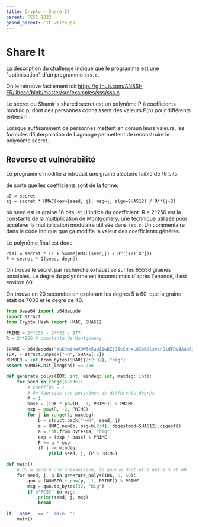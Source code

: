 ```yaml
---
title: Crypto — Share-It
parent: FCSC 2022
grand_parent: CTF writeups
---
```


Share It
===

La description du challenge indique que le programme est une
"optimisation" d'un programme `sss.c`.

On le retrouve facilement ici:
https://github.com/ANSSI-FR/libecc/blob/master/src/examples/sss/sss.c

Le secret du Shamir's shared secret est un polynôme P à coefficients
modulo p, dont des personnes connaissent des valeurs P(n)
pour différents entiers n.

Lorsque suffisamment de personnes mettent en comun leurs valeurs,
les formules d'interpolation de Lagrange permettent de reconstruire
le polynôme secret.

Reverse et vulnérabilité
---

Le programme modifié a introduit une graine aléatoire faible de 16 bits.

de sorte que les coefficients sont de la forme:
```
a0 = secret
aj = secret * HMAC(key={seed, j}, msg=j, algo=SHA512) / R**(j+2)
```
où seed est la graine 16 bits, et j l'indice du coefficient.
R = 2^256 est la constante de la multiplication de Montgomery,
une technique utilisée pour accélérer la multiplication modulaire
utilisée dans `sss.c`. Un commentaire dans le code indique
que ça modifie la valeur des coefficients générés.

Le polynôme final est donc:
```
P(X) = secret * (1 + Somme(HMAC(seed,j) / R^(j+2) X^j))
P = secret * Q(seed, degré)
```

On trouve le secret par recherche exhaustive sur les 65536 graines
possibles. Le degré du polynôme est inconnu mais d'après l'énoncé,
il est environ 60.

On trouve en 20 secondes en explorant les degrés 5 à 60,
que la graine était de 7086 et le degré de 40.

```python
from base64 import b64decode
import struct
from Crypto.Hash import HMAC, SHA512

PRIME = 2**256 - 2**32 - 977
R = 2**256 # constante de Montgomery

SHARE = b64decode("YuK4miheVQW3k5aeI1wBZjJ5cCnnxL8XeRdlzvznOidFDVBAanRGn5xYoOFNN/AmLJXs+YpUSmaOs5AluuNCwlcxoP00vRME6PySBMy4etC8bw==")
IDX, = struct.unpack(">H", SHARE[:2])
NUMBER = int.from_bytes(SHARE[2:2+32], "big")
assert NUMBER.bit_length() == 256

def generate_polys(IDX: int, mindeg: int, maxdeg: int):
    for seed in range(65536):
        # coeff[0] = 1
        # On fabrique les polynômes de différents degrés
        P = 1
        base = (IDX * pow(R, -1, PRIME)) % PRIME
        exp = pow(R, -2, PRIME)
        for j in range(1, maxdeg):
            b = struct.pack(">HH", seed, j)
            a = HMAC.new(b, msg=b[2:4], digestmod=SHA512).digest()
            a = int.from_bytes(a, "big")
            exp = (exp * base) % PRIME
            P += a * exp
            if j >= mindeg:
                yield seed, j, (P % PRIME)

def main():
    # On a généré une soixantaine, le quorum doit être entre 5 et 60
    for seed, j, p in generate_polys(IDX, 5, 60):
        quo = (NUMBER * pow(p, -1, PRIME)) % PRIME
        msg = quo.to_bytes(32, "big")
        if b"FCSC" in msg:
            print(seed, j, msg)
            break

if __name__ == "__main__":
    main()
```
